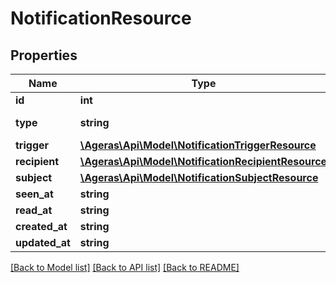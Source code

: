 # NotificationResource

## Properties
Name | Type | Description | Notes
------------ | ------------- | ------------- | -------------
**id** | **int** | Id | [optional] 
**type** | **string** | Notification type | [optional] 
**trigger** | [**\Ageras\Api\Model\NotificationTriggerResource**](NotificationTriggerResource.md) |  | [optional] 
**recipient** | [**\Ageras\Api\Model\NotificationRecipientResource**](NotificationRecipientResource.md) |  | [optional] 
**subject** | [**\Ageras\Api\Model\NotificationSubjectResource**](NotificationSubjectResource.md) |  | [optional] 
**seen_at** | **string** | Seen at | [optional] 
**read_at** | **string** | Read at | [optional] 
**created_at** | **string** | Created at | [optional] 
**updated_at** | **string** | Updated at | [optional] 

[[Back to Model list]](../README.md#documentation-for-models) [[Back to API list]](../README.md#documentation-for-api-endpoints) [[Back to README]](../README.md)


